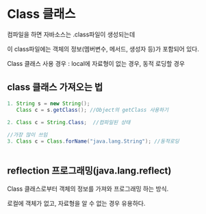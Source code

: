 # Class 클래스

컴파일을 하면 자바소스는 .class파일이 생성되는데

이 class파일에는 객체의 정보(멤버변수, 메서드, 생성자 등)가 포함되어 있다. 

Class 클래스 사용 경우 : local에 자료형이 없는 경우, 동적 로딩할 경우

## class 클래스 가져오는 법

```java
1. String s = new String();
   Class c = s.getClass(); //Object의 getClass 사용하기
   
2. Class c = String.Class;  //컴파일된 상태

//가장 많이 쓰임
3. Class c = Class.forName("java.lang.String"); //동적로딩
   
```

## reflection 프로그래밍(java.lang.reflect)

Class 클래스로부터 객체의 정보를 가져와 프로그래밍 하는 방식.

로컬에 객체가 없고, 자료형을 알 수 없는 경우 유용하다.

